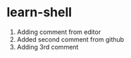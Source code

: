 # learn-shell
1. Adding comment from editor
2. Added second comment from github
3. Adding 3rd comment